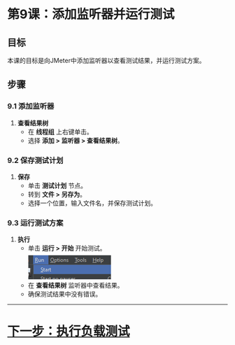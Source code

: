 # 第9课：添加监听器并运行测试

## 目标
本课的目标是向JMeter中添加监听器以查看测试结果，并运行测试方案。

## 步骤

### 9.1 添加监听器
1. **查看结果树**
   - 在 **线程组** 上右键单击。
   - 选择 **添加 > 监听器 > 查看结果树**。

### 9.2 保存测试计划
1. **保存**
   - 单击 **测试计划** 节点。
   - 转到 **文件 > 另存为**。
   - 选择一个位置，输入文件名，并保存测试计划。

### 9.3 运行测试方案
1. **执行**
   - 单击 **运行 > 开始** 开始测试。
     <br>![run-test-scenraio-button.png](../../../srcs/jmeter/run-test-scenraio-button.png)
   - 在 **查看结果树** 监听器中查看结果。
   - 确保测试结果中没有错误。

---

# [下一步：执行负载测试](executing-load-testing.md)